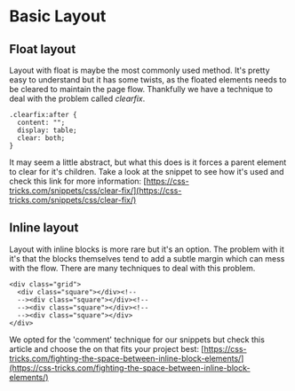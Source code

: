 # Basic Layout

## Float layout

Layout with float is maybe the most commonly used method. It's pretty easy to understand but it has some twists, as the floated elements needs to be cleared to maintain the page flow. Thankfully we have a technique to deal with the problem called *clearfix*.
    
	.clearfix:after {
	  content: "";
	  display: table;
	  clear: both;
	} 

It may seem a little abstract, but what this does is it forces a parent element to clear for it's children. Take a look at the snippet to see how it's used and check this link for more information: [https://css-tricks.com/snippets/css/clear-fix/](https://css-tricks.com/snippets/css/clear-fix/)

## Inline layout

Layout with inline blocks is more rare but it's an option. The problem with it it's that the blocks themselves tend to add a subtle margin which can mess with the flow. There are many techniques to deal with this problem.

	<div class="grid">
	  <div class="square"></div><!--
	  --><div class="square"></div><!--
	  --><div class="square"></div><!--
	  --><div class="square"></div>
	</div>

We opted for the 'comment' technique for our snippets but check this article and choose the on that fits your project best: [https://css-tricks.com/fighting-the-space-between-inline-block-elements/](https://css-tricks.com/fighting-the-space-between-inline-block-elements/)

